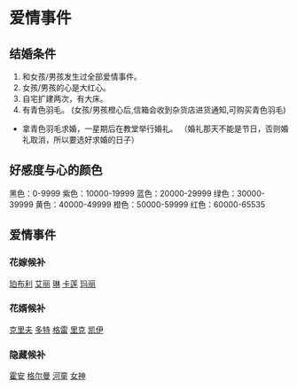 # 爱情事件

## 结婚条件

1. 和女孩/男孩发生过全部爱情事件。
2. 女孩/男孩的心是大红心。
3. 自宅扩建两次，有大床。
4. 有青色羽毛。
(女孩/男孩橙心后,信箱会收到杂货店进货通知,可购买青色羽毛)

- 拿青色羽毛求婚，一星期后在教堂举行婚礼。
（婚礼那天不能是节日，否则婚礼取消，所以要选好求婚的日子）

## 好感度与心的颜色

黑色：0-9999
紫色：10000-19999
蓝色：20000-29999
绿色：30000-39999
黄色：40000-49999
橙色：50000-59999
红色：60000-65535

## 爱情事件

### 花嫁候补

[珀布利](/Resident/Pobuli.md) [艾丽](/Resident/Aili.md) [琳](/Resident/Lin.md) [卡莲](/Resident/Kalian.md) [玛丽](/Resident/Mary.md)

### 花婿候补


[克里夫](/Resident/Kelifu.md) [多特](/Resident/Doctor.md) [格雷](/Resident/Gelei.md) [里克](/Resident/Like.md) [凯伊](/Resident/Kai.md)

### 隐藏候补
[霍安](/Resident/Huoan.md) [格尔曼](/Resident/Geerman.md) [河童](/Resident/Hetong.md) [女神](/Resident/Goddess.md) 
